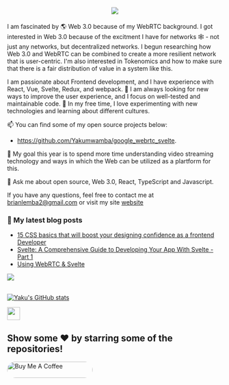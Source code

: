 <h1 align="center">
  <a href="#">
    <img src="https://readme-typing-svg.herokuapp.com/?lines=Hey,+There!+👋;Yaku+here...;Nice+to+meet+you!&center=true&size=30">
  </a>
</h1>

<!--
**Yakumwamba/Yakumwamba** is a ✨ _special_ ✨ repository because its `README.md` (this file) appears on your GitHub profile.

Here are some ideas to get you started:

- � I’m currently working on ...
- 🌱 I’m currently learning ...
- 👯 I’m looking to collaborate on ...
- 🤔 I’m looking for help with ...
- 💬 Ask me about ...
- 📫 How to reach me: ...
- 😄 Pronouns: ...
- ⚡ Fun fact: ...
-->

I am fascinated by 🌎 Web 3.0 because of my WebRTC background. I got interested in Web 3.0 because of the excitment I have for networks 🕸️ - not just any networks, but  decentralized networks. I begun researching how Web 3.0 and WebRTC can be combined to create a more resilient network that is user-centric. I'm also interested in Tokenomics and how to make sure that there is a fair distribution of value in a system like this.  

I am passionate about Frontend development, and I have experience with React, Vue, Svelte, Redux, and webpack.
🌱 I am always looking for new ways to improve the user experience, and I focus on well-tested and maintainable code. 
👯 In my free time, I love experimenting with new technologies and learning about different cultures.


 📫 You can find some of my open source projects below:

- https://github.com/Yakumwamba/google_webrtc_svelte. 

🎯 My goal this year is to spend more time understanding video streaming technology and ways in which the Web can be utilized as a plartform for this.

💬 Ask me about open source, Web 3.0, React, TypeScript and Javascript.

If you have any questions, feel free to contact me at brianlemba2@gmail.com or visit my site [website](https://yakuportfolio.vercel.app)


### 📕 My latest blog posts

<!-- BLOG-POST-LIST:START -->
  - [15 CSS basics that will boost your designing confidence as a frontend Developer](https://dev.to/yaku/15-css-that-will-boost-your-designing-confidence-as-frontend-developer-1j55)
  - [Svelte: A Comprehensive Guide to Developing Your App With Svelte - Part 1](https://dev.to/yaku/svelte-a-comprehensive-guide-to-developing-your-app-with-svelte-part-1-3iob)
  - [Using WebRTC & Svelte](https://dev.to/yaku/using-webrtc-and-svelte-3pn)
<!-- BLOG-POST-LIST:END -->
 <img src="https://activity-graph.herokuapp.com/graph?username=yakumwamba&theme=dracula&bg_color=00000000&color=22c55e&line=4c8ed9&point=00000000&area=true&hide_border=true"><br><br>

[![Yaku's GitHub stats](https://github-readme-stats.vercel.app/api?theme=radical&username=yakumwamba&count_private=true&show_icons=true&hide_title=true&include_all_commits=true)](https://github.com/anuraghazra/github-readme-stats)
 
 <img src="https://emojis.slackmojis.com/emojis/images/1593555389/9579/blob_excited.gif?1593555389" width="30"/>

## Show some ❤️ by starring some of the repositories!

<a href="https://www.buymeacoffee.com/yakumwamba" target="_blank"> 
    <img src="https://cdn.buymeacoffee.com/buttons/v2/default-red.png" alt="Buy Me A Coffee" style="height: 38px;width: 200px; border-radius: 200px;" >
    </a>




